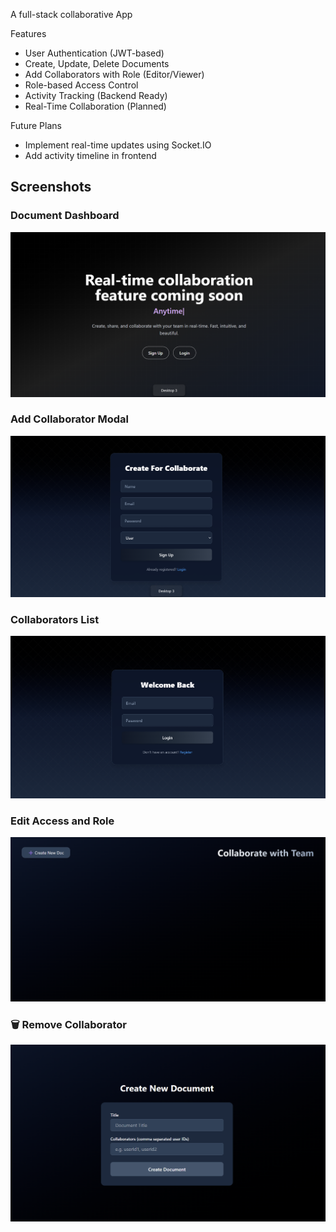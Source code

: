  A full-stack collaborative App

 Features
-  User Authentication (JWT-based)
-  Create, Update, Delete Documents
-  Add Collaborators with Role (Editor/Viewer)
-  Role-based Access Control
-  Activity Tracking (Backend Ready)
-  Real-Time Collaboration (Planned)

Future Plans
- Implement real-time updates using Socket.IO
- Add activity timeline in frontend


##  Screenshots

###  Document Dashboard  
![Dashboard](https://github.com/100NikhilBro/Collaborator-Docs/blob/master/Screenshot%202025-06-11%20182826.png)

###  Add Collaborator Modal  
![Add Collaborator](https://github.com/100NikhilBro/Collaborator-Docs/blob/master/Screenshot%202025-06-11%20182941.png)

###  Collaborators List  
![Collaborators List](https://github.com/100NikhilBro/Collaborator-Docs/blob/master/Screenshot%202025-06-11%20182955.png)

###  Edit Access and Role  
![Edit Access](https://github.com/100NikhilBro/Collaborator-Docs/blob/master/Screenshot%202025-06-11%20183121.png)

### 🗑 Remove Collaborator  
![Remove Collaborator](https://github.com/100NikhilBro/Collaborator-Docs/blob/master/Screenshot%202025-06-11%20183129.png)
